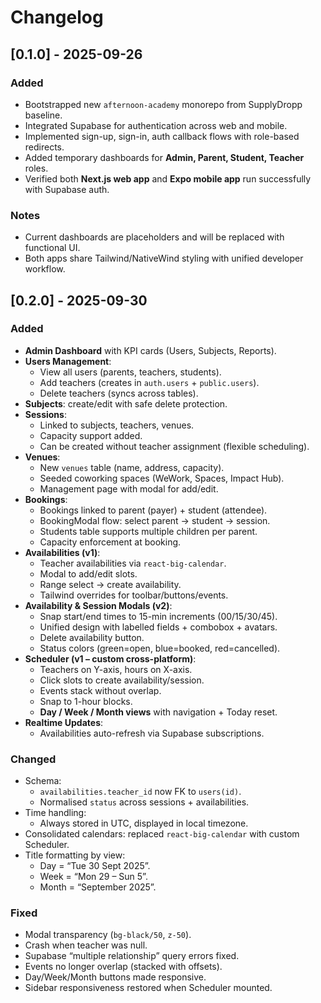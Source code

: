 # Changelog

## [0.1.0] - 2025-09-26
### Added
- Bootstrapped new `afternoon-academy` monorepo from SupplyDropp baseline.
- Integrated Supabase for authentication across web and mobile.
- Implemented sign-up, sign-in, auth callback flows with role-based redirects.
- Added temporary dashboards for **Admin, Parent, Student, Teacher** roles.
- Verified both **Next.js web app** and **Expo mobile app** run successfully with Supabase auth.

### Notes
- Current dashboards are placeholders and will be replaced with functional UI.  
- Both apps share Tailwind/NativeWind styling with unified developer workflow.  

## [0.2.0] - 2025-09-30
### Added
- **Admin Dashboard** with KPI cards (Users, Subjects, Reports).
- **Users Management**:  
  - View all users (parents, teachers, students).  
  - Add teachers (creates in `auth.users` + `public.users`).  
  - Delete teachers (syncs across tables).  
- **Subjects**: create/edit with safe delete protection.  
- **Sessions**:  
  - Linked to subjects, teachers, venues.  
  - Capacity support added.  
  - Can be created without teacher assignment (flexible scheduling).  
- **Venues**:  
  - New `venues` table (name, address, capacity).  
  - Seeded coworking spaces (WeWork, Spaces, Impact Hub).  
  - Management page with modal for add/edit.  
- **Bookings**:  
  - Bookings linked to parent (payer) + student (attendee).  
  - BookingModal flow: select parent → student → session.  
  - Students table supports multiple children per parent.  
  - Capacity enforcement at booking.  
- **Availabilities (v1)**:  
  - Teacher availabilities via `react-big-calendar`.  
  - Modal to add/edit slots.  
  - Range select → create availability.  
  - Tailwind overrides for toolbar/buttons/events.  
- **Availability & Session Modals (v2)**:  
  - Snap start/end times to 15-min increments (00/15/30/45).  
  - Unified design with labelled fields + combobox + avatars.  
  - Delete availability button.  
  - Status colors (green=open, blue=booked, red=cancelled).  
- **Scheduler (v1 – custom cross-platform)**:  
  - Teachers on Y-axis, hours on X-axis.  
  - Click slots to create availability/session.  
  - Events stack without overlap.  
  - Snap to 1-hour blocks.  
  - **Day / Week / Month views** with navigation + Today reset.  
- **Realtime Updates**:  
  - Availabilities auto-refresh via Supabase subscriptions.  

### Changed
- Schema:  
  - `availabilities.teacher_id` now FK to `users(id)`.  
  - Normalised `status` across sessions + availabilities.  
- Time handling:  
  - Always stored in UTC, displayed in local timezone.  
- Consolidated calendars: replaced `react-big-calendar` with custom Scheduler.  
- Title formatting by view:  
  - Day = “Tue 30 Sept 2025”.  
  - Week = “Mon 29 – Sun 5”.  
  - Month = “September 2025”.  

### Fixed
- Modal transparency (`bg-black/50`, `z-50`).  
- Crash when teacher was null.  
- Supabase “multiple relationship” query errors fixed.  
- Events no longer overlap (stacked with offsets).  
- Day/Week/Month buttons made responsive.  
- Sidebar responsiveness restored when Scheduler mounted.
